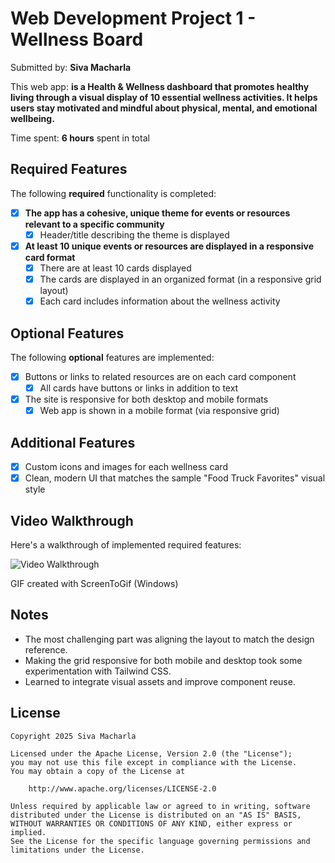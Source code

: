 # Web Development Project 1 - Wellness Board

Submitted by: **Siva Macharla**

This web app: **is a Health & Wellness dashboard that promotes healthy living through a visual display of 10 essential wellness activities. It helps users stay motivated and mindful about physical, mental, and emotional wellbeing.**

Time spent: **6 hours** spent in total

## Required Features

The following **required** functionality is completed:

- [x] **The app has a cohesive, unique theme for events or resources relevant to a specific community**
  - [x] Header/title describing the theme is displayed
- [x] **At least 10 unique events or resources are displayed in a responsive card format**
  - [x] There are at least 10 cards displayed 
  - [x] The cards are displayed in an organized format (in a responsive grid layout)
  - [x] Each card includes information about the wellness activity

## Optional Features

The following **optional** features are implemented:

- [x] Buttons or links to related resources are on each card component
  - [x] All cards have buttons or links in addition to text
- [x] The site is responsive for both desktop and mobile formats
  - [x] Web app is shown in a mobile format (via responsive grid)

## Additional Features

* [x] Custom icons and images for each wellness card
* [x] Clean, modern UI that matches the sample "Food Truck Favorites" visual style

## Video Walkthrough

Here's a walkthrough of implemented required features:

<img src='https://i.imgur.com/yourgif.gif' title='Video Walkthrough' alt='Video Walkthrough' />

<!-- Replace this with the actual Imgur link ending in .gif -->
GIF created with ScreenToGif (Windows)

## Notes

- The most challenging part was aligning the layout to match the design reference.
- Making the grid responsive for both mobile and desktop took some experimentation with Tailwind CSS.
- Learned to integrate visual assets and improve component reuse.

## License

    Copyright 2025 Siva Macharla

    Licensed under the Apache License, Version 2.0 (the "License");
    you may not use this file except in compliance with the License.
    You may obtain a copy of the License at

        http://www.apache.org/licenses/LICENSE-2.0

    Unless required by applicable law or agreed to in writing, software
    distributed under the License is distributed on an "AS IS" BASIS,
    WITHOUT WARRANTIES OR CONDITIONS OF ANY KIND, either express or implied.
    See the License for the specific language governing permissions and
    limitations under the License.
